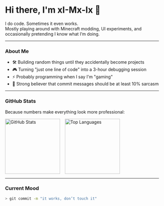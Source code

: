 # Hi there, I'm xI-Mx-Ix 👋

I do code. Sometimes it even works.  
Mostly playing around with Minecraft modding, UI experiments, and occasionally pretending I know what I’m doing.

---

### About Me

* 🛠 Building random things until they accidentally become projects  
* 🎮 Turning "just one line of code" into a 3-hour debugging session  
* ⚡ Probably programming when I say I'm "gaming"  
* 🤖 Strong believer that commit messages should be at least 10% sarcasm  

---

### GitHub Stats

Because numbers make everything look more professional:

<div style="display: flex; gap: 1rem; flex-wrap: wrap;">

  <a href="https://github.com/xI-Mx-Ix">
    <img height="180em" src="https://github-readme-stats.vercel.app/api?username=xI-Mx-Ix&show_icons=true&hide_border=false&theme=radical&count_private=true&rank_icon=github" alt="GitHub Stats"/>
  </a>

  <a href="https://github.com/xI-Mx-Ix">
    <img height="180em" src="https://github-readme-stats.vercel.app/api/top-langs/?username=xI-Mx-Ix&layout=compact&hide_border=false&theme=radical" alt="Top Languages"/>
  </a>

</div>

---

### Current Mood

```bash
> git commit -m "it works, don’t touch it"

